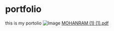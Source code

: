 # portfolio
this is my portolio
![Image](https://github.com/user-attachments/assets/b4f4d033-1d7b-4d14-b8a7-04045cea93d0)
[MOHANRAM (1) (1).pdf](https://github.com/user-attachments/files/19920705/MOHANRAM.1.1.pdf)

